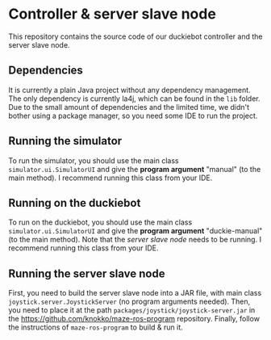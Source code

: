 # Controller & server slave node
This repository contains the source code of our duckiebot controller and the server slave node.

## Dependencies
It is currently a plain Java project without any dependency management. 
The only dependency is currently la4j, which can be found in the `lib` folder.
Due to the small amount of dependencies and the limited time, we didn't bother using a package manager, so you need some IDE to run the project.

## Running the simulator
To run the simulator, you should use the main class `simulator.ui.SimulatorUI` and give the **program argument** "manual" (to the main method).
I recommend running this class from your IDE.

## Running on the duckiebot
To run on the duckiebot, you should use the main class `simulator.ui.SimulatorUI` and give the **program argument** "duckie-manual" (to the main method).
Note that the *server slave node* needs to be running. I recommend running this class from your IDE.

## Running the server slave node
First, you need to build the server slave node into a JAR file, with main class `joystick.server.JoystickServer` (no program arguments needed).
Then, you need to place it at the path `packages/joystick/joystick-server.jar` in the https://github.com/knokko/maze-ros-program repository.
Finally, follow the instructions of `maze-ros-program` to build & run it.
